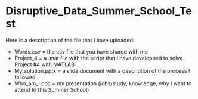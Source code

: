 # Disruptive_Data_Summer_School_Test

Here is a description of the file that I have uploaded: 

- Words.csv = the csv file that you have shared with me
- Project_4 = a .mat file with the script that I have developped to solve Project #4 with MATLAB
- My_solution.pptx = a slide document with a description of the process I followed 
- Who_am_I.doc = my presentation (jobs/study, knowledge, why I want to attend to this Summer School)
 
